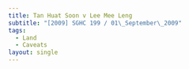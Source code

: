 ```yaml
---
title: Tan Huat Soon v Lee Mee Leng
subtitle: "[2009] SGHC 199 / 01\_September\_2009"
tags:
  - Land
  - Caveats
layout: single
---
```


